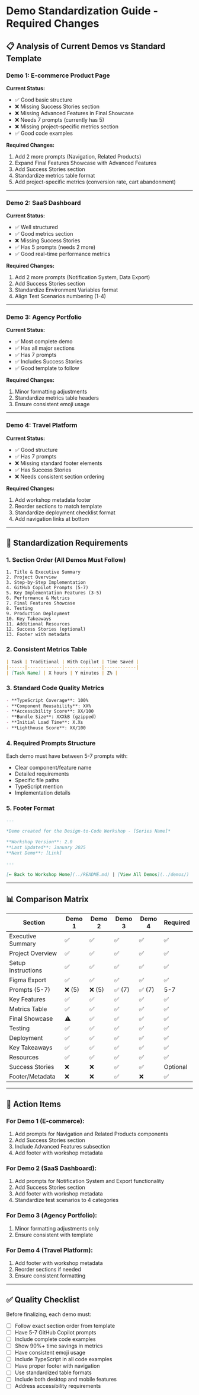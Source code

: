 # Demo Standardization Guide - Required Changes

## 📋 Analysis of Current Demos vs Standard Template

### Demo 1: E-commerce Product Page
**Current Status:**
- ✅ Good basic structure
- ❌ Missing Success Stories section
- ❌ Missing Advanced Features in Final Showcase
- ❌ Needs 7 prompts (currently has 5)
- ❌ Missing project-specific metrics section
- ✅ Good code examples

**Required Changes:**
1. Add 2 more prompts (Navigation, Related Products)
2. Expand Final Features Showcase with Advanced Features
3. Add Success Stories section
4. Standardize metrics table format
5. Add project-specific metrics (conversion rate, cart abandonment)

---

### Demo 2: SaaS Dashboard 
**Current Status:**
- ✅ Well structured
- ✅ Good metrics section
- ❌ Missing Success Stories
- ✅ Has 5 prompts (needs 2 more)
- ✅ Good real-time performance metrics

**Required Changes:**
1. Add 2 more prompts (Notification System, Data Export)
2. Add Success Stories section
3. Standardize Environment Variables format
4. Align Test Scenarios numbering (1-4)

---

### Demo 3: Agency Portfolio
**Current Status:**
- ✅ Most complete demo
- ✅ Has all major sections
- ✅ Has 7 prompts
- ✅ Includes Success Stories
- ✅ Good template to follow

**Required Changes:**
1. Minor formatting adjustments
2. Standardize metrics table headers
3. Ensure consistent emoji usage

---

### Demo 4: Travel Platform
**Current Status:**
- ✅ Good structure
- ✅ Has 7 prompts
- ❌ Missing standard footer elements
- ✅ Has Success Stories
- ❌ Needs consistent section ordering

**Required Changes:**
1. Add workshop metadata footer
2. Reorder sections to match template
3. Standardize deployment checklist format
4. Add navigation links at bottom

---

## 🔧 Standardization Requirements

### 1. Section Order (All Demos Must Follow)
```
1. Title & Executive Summary
2. Project Overview
3. Step-by-Step Implementation
4. GitHub Copilot Prompts (5-7)
5. Key Implementation Features (3-5)
6. Performance & Metrics
7. Final Features Showcase
8. Testing
9. Production Deployment
10. Key Takeaways
11. Additional Resources
12. Success Stories (optional)
13. Footer with metadata
```

### 2. Consistent Metrics Table
```markdown
| Task | Traditional | With Copilot | Time Saved |
|------|-------------|--------------|------------|
| [Task Name] | X hours | Y minutes | Z% |
```

### 3. Standard Code Quality Metrics
```markdown
- **TypeScript Coverage**: 100%
- **Component Reusability**: XX%
- **Accessibility Score**: XX/100
- **Bundle Size**: XXXkB (gzipped)
- **Initial Load Time**: X.Xs
- **Lighthouse Score**: XX/100
```

### 4. Required Prompts Structure
Each demo must have between 5-7 prompts with:
- Clear component/feature name
- Detailed requirements
- Specific file paths
- TypeScript mention
- Implementation details

### 5. Footer Format
```markdown
---

*Demo created for the Design-to-Code Workshop - [Series Name]*

**Workshop Version**: 2.0  
**Last Updated**: January 2025  
**Next Demo**: [Link]

---

[← Back to Workshop Home](../README.md) | [View All Demos](../demos/) | [Start Your Project →](#)
```

---

## 📊 Comparison Matrix

| Section | Demo 1 | Demo 2 | Demo 3 | Demo 4 | Required |
|---------|--------|--------|--------|---------|----------|
| Executive Summary | ✅ | ✅ | ✅ | ✅ | ✅ |
| Project Overview | ✅ | ✅ | ✅ | ✅ | ✅ |
| Setup Instructions | ✅ | ✅ | ✅ | ✅ | ✅ |
| Figma Export | ✅ | ✅ | ✅ | ✅ | ✅ |
| Prompts (5-7) | ❌ (5) | ❌ (5) | ✅ (7) | ✅ (7) | 5-7 |
| Key Features | ✅ | ✅ | ✅ | ✅ | ✅ |
| Metrics Table | ✅ | ✅ | ✅ | ✅ | ✅ |
| Final Showcase | ⚠️ | ✅ | ✅ | ✅ | ✅ |
| Testing | ✅ | ✅ | ✅ | ✅ | ✅ |
| Deployment | ✅ | ✅ | ✅ | ✅ | ✅ |
| Key Takeaways | ✅ | ✅ | ✅ | ✅ | ✅ |
| Resources | ✅ | ✅ | ✅ | ✅ | ✅ |
| Success Stories | ❌ | ❌ | ✅ | ✅ | Optional |
| Footer/Metadata | ❌ | ❌ | ✅ | ❌ | ✅ |

---

## 🎯 Action Items

### For Demo 1 (E-commerce):
1. Add prompts for Navigation and Related Products components
2. Add Success Stories section
3. Include Advanced Features subsection
4. Add footer with workshop metadata

### For Demo 2 (SaaS Dashboard):
1. Add prompts for Notification System and Export functionality
2. Add Success Stories section
3. Add footer with workshop metadata
4. Standardize test scenarios to 4 categories

### For Demo 3 (Agency Portfolio):
1. Minor formatting adjustments only
2. Ensure consistent with template

### For Demo 4 (Travel Platform):
1. Add footer with workshop metadata
2. Reorder sections if needed
3. Ensure consistent formatting

---

## ✅ Quality Checklist

Before finalizing, each demo must:
- [ ] Follow exact section order from template
- [ ] Have 5-7 GitHub Copilot prompts
- [ ] Include complete code examples
- [ ] Show 90%+ time savings in metrics
- [ ] Have consistent emoji usage
- [ ] Include TypeScript in all code examples
- [ ] Have proper footer with navigation
- [ ] Use standardized table formats
- [ ] Include both desktop and mobile features
- [ ] Address accessibility requirements
